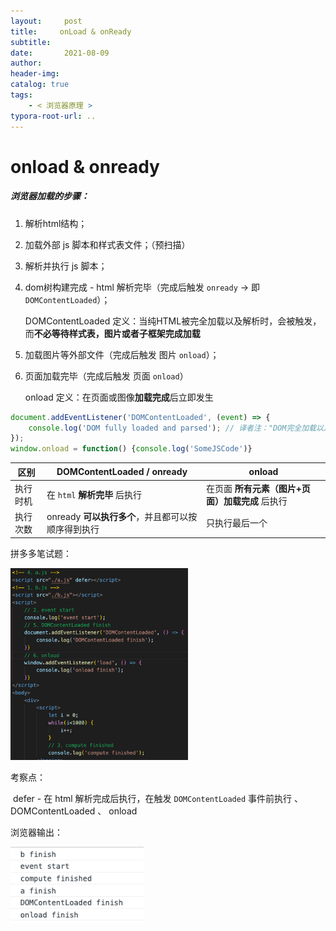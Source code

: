 ```yaml
---
layout:     post
title:     onLoad & onReady
subtitle:  
date:       2021-08-09
author:     
header-img: 
catalog: true
tags:
    - < 浏览器原理 >
typora-root-url: ..
---
```


# onload & onready

##### 浏览器加载的步骤：

1. 解析html结构；
2. 加载外部 js 脚本和样式表文件；（预扫描）
3. 解析并执行 js 脚本；
4. dom树构建完成 - html 解析完毕（完成后触发 `onready` -> 即 `DOMContentLoaded`）；

    DOMContentLoaded 定义：当纯HTML被完全加载以及解析时，会被触发，而**不必等待样式表，图片或者子框架完成加载**
5. 加载图片等外部文件（完成后触发 图片 `onload`）；
6. 页面加载完毕（完成后触发 页面 `onload`）

    onload 定义：在页面或图像**加载完成**后立即发生

```js
document.addEventListener('DOMContentLoaded', (event) => {
    console.log('DOM fully loaded and parsed'); // 译者注："DOM完全加载以及解析"
});
window.onload = function() {console.log('SomeJSCode')}
```

| 区别     | DOMContentLoaded / onready                         | onload                                          |
| -------- | -------------------------------------------------- | ----------------------------------------------- |
| 执行时机 | 在 `html` **解析完毕** 后执行                      | 在页面 **所有元素（图片+页面）加载完成** 后执行 |
| 执行次数 | onready **可以执行多个**，并且都可以按顺序得到执行 | 只执行最后一个                                  |



拼多多笔试题：

<img src="/../img/assets_2019/image-20210810104925684.png" alt="image-20210810104925684" style="zoom:30%;" />

考察点：

​	defer - 在 html 解析完成后执行，在触发 `DOMContentLoaded` 事件前执行 、 DOMContentLoaded 、 onload

浏览器输出：

<img src="/../img/assets_2019/image-20210810105049885.png" alt="image-20210810105049885" style="zoom:90%;" />
